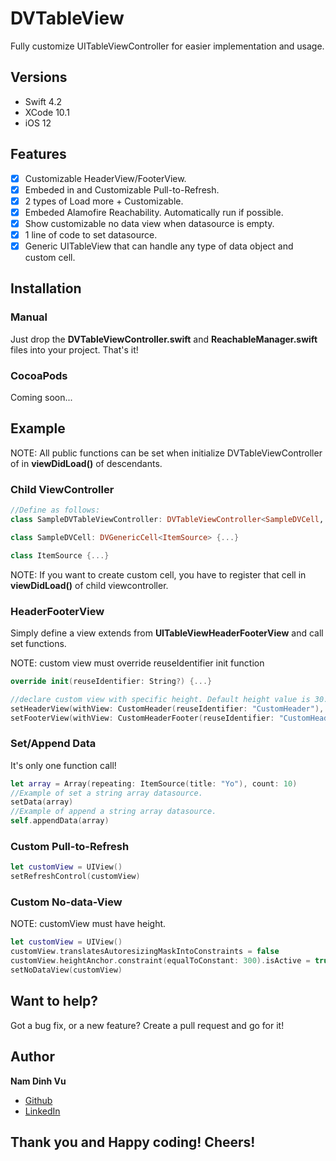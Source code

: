 # DVTableView
Fully customize UITableViewController for easier implementation and usage.

## Versions
- Swift 4.2
- XCode 10.1
- iOS 12


## Features

- [x] Customizable HeaderView/FooterView.
- [x] Embeded in and Customizable Pull-to-Refresh.
- [x] 2 types of Load more + Customizable.
- [x] Embeded Alamofire Reachability. Automatically run if possible.
- [x] Show customizable no data view when datasource is empty.
- [x] 1 line of code to set datasource.
- [x] Generic UITableView that can handle any type of data object and custom cell.

## Installation
### Manual
Just drop the **DVTableViewController.swift** and **ReachableManager.swift** files into your project. That's it!

### CocoaPods
Coming soon...

## Example

NOTE: All public functions can be set when initialize DVTableViewController of in **viewDidLoad()** of descendants.

### Child ViewController
```swift
//Define as follows:
class SampleDVTableViewController: DVTableViewController<SampleDVCell, ItemSource> {...}

class SampleDVCell: DVGenericCell<ItemSource> {...}

class ItemSource {...}
```
NOTE: If you want to create custom cell, you have to register that cell in **viewDidLoad()** of child viewcontroller.

### HeaderFooterView
Simply define a view extends from **UITableViewHeaderFooterView** and call set functions.

NOTE: custom view must override reuseIdentifier init function
```swift
override init(reuseIdentifier: String?) {...}
```
```swift
//declare custom view with specific height. Default height value is 30.
setHeaderView(withView: CustomHeader(reuseIdentifier: "CustomHeader"), height: 80)
setFooterView(withView: CustomHeaderFooter(reuseIdentifier: "CustomHeaderFooter"))
```

### Set/Append Data
It's only one function call!

```swift
let array = Array(repeating: ItemSource(title: "Yo"), count: 10)
//Example of set a string array datasource.
setData(array)
//Example of append a string array datasource.
self.appendData(array)
```

### Custom Pull-to-Refresh
```swift
let customView = UIView()
setRefreshControl(customView)
```

### Custom No-data-View
NOTE: customView must have height.
```swift
let customView = UIView()
customView.translatesAutoresizingMaskIntoConstraints = false
customView.heightAnchor.constraint(equalToConstant: 300).isActive = true
setNoDataView(customView)
```

## Want to help?
Got a bug fix, or a new feature? Create a pull request and go for it!

## Author
**Nam Dinh Vu**
- [Github](https://github.com/nitrochaien)
- [LinkedIn](https://www.linkedin.com/in/andeevy/)

## Thank you and Happy coding! Cheers!
